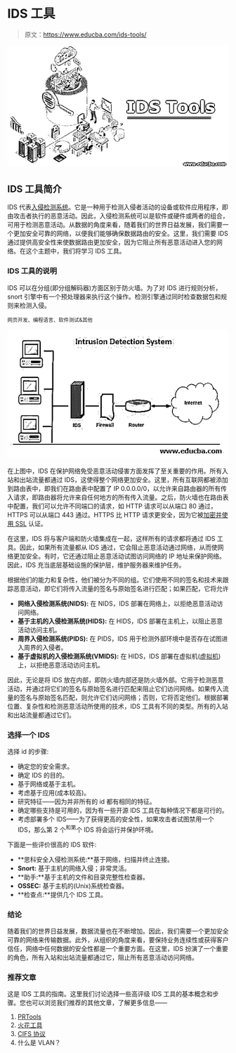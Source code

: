 # IDS 工具

> 原文：<https://www.educba.com/ids-tools/>

![IDS Tools](img/842eef241dcc5acc57919bc358dddd9c.png)



## IDS 工具简介

IDS 代表[入侵检测系统](https://www.educba.com/what-is-ids/)。它是一种用于检测入侵者活动的设备或软件应用程序，即由攻击者执行的恶意活动。因此，入侵检测系统可以是软件或硬件或两者的组合，可用于检测恶意活动。从数据的角度来看，随着我们的世界日益发展，我们需要一个更加安全可靠的网络，以便我们能够确保数据路由的安全。这里，我们需要 IDS 通过提供高安全性来使数据路由更加安全，因为它阻止所有恶意活动进入您的网络。在这个主题中，我们将学习 IDS 工具。

### IDS 工具的说明

IDS 可以在分组(即分组解码器)方面区别于防火墙。为了对 IDS 进行规则分析，snort 引擎中有一个预处理器来执行这个操作。检测引擎通过同时检查数据包和规则来检测入侵。

<small>网页开发、编程语言、软件测试&其他</small>

![Explanation of the IDS Tools](img/7b776a7bd9a78cd45ab9c05208ca8d3f.png)



在上图中，IDS 在保护网络免受恶意活动侵害方面发挥了至关重要的作用。所有入站和出站流量都通过 IDS，这使得整个网络更加安全。这里，所有互联网都被添加到路由表中，即我们在路由表中配置了 IP 0.0.0.0/0，以允许来自路由器的所有传入请求，即路由器将允许来自任何地方的所有传入流量。之后，防火墙也在路由表中配置，我们可以允许不同端口的请求，如 HTTP 请求可以从端口 80 通过，HTTPS 可以从端口 443 通过。HTTPS 比 HTTP 请求更安全，因为它被[加密并使用 SSL](https://www.educba.com/what-is-ssl/) 认证。

在这里，IDS 将与客户端和防火墙集成在一起，这样所有的请求都将通过 IDS 工具。因此，如果所有流量都从 IDS 通过，它会阻止恶意活动通过网络，从而使网络更加安全。有时，它还通过阻止恶意活动试图访问网络的 IP 地址来保护网络。因此，IDS 充当底层基础设施的保护层，维护服务器来维护任务。

根据他们的能力和复杂性，他们被分为不同的组。它们使用不同的签名和技术来跟踪恶意活动，即它们将传入流量的签名与原始签名进行匹配；如果匹配，它将允许

*   **网络入侵检测系统(NIDS):** 在 NIDS，IDS 部署在网络上，以拒绝恶意活动访问网络。
*   **基于主机的入侵检测系统(HIDS):** 在 HIDS，IDS 部署在主机上，以阻止恶意活动访问主机。
*   **周界入侵检测系统(PIDS):** 在 PIDS，IDS 用于检测外部环境中是否存在试图进入周界的入侵者。
*   **基于虚拟机的入侵检测系统(VMIDS):** 在 HIDS，IDS 部署在虚拟机([虚拟机](https://www.educba.com/what-is-virtual-machine/))上，以拒绝恶意活动访问主机。

因此，无论是将 IDS 放在内部，即防火墙内部还是防火墙外部。它用于检测恶意活动，并通过将它们的签名与原始签名进行匹配来阻止它们访问网络。如果传入流量的签名与原始签名匹配，则允许它们访问网络；否则，它将否定他们。根据部署位置、复杂性和检测恶意活动所使用的技术，IDS 工具有不同的类型。所有的入站和出站流量都通过它们。

### 选择一个 IDS

选择 id 的步骤:

*   确定您的安全需求。
*   确定 IDS 的目的。
*   基于网络或基于主机。
*   考虑基于应用(成本较高)。
*   研究特征——因为并非所有的 id 都有相同的特征。
*   确定哪些支持是可用的，因为有一些开源 IDS 工具在每种情况下都是可行的。
*   考虑部署多个 IDS——为了获得更高的安全性，如果攻击者试图禁用一个 IDS，那么第 2 个<sup>和第</sup>个 IDS 将会运行并保护环境。

下面是一些评价很高的 IDS 软件:

*   **思科安全入侵检测系统:**基于网络，扫描并终止连接。
*   **Snort:** 基于主机的网络入侵；非常灵活。
*   **助手:**基于主机的文件和目录完整性检查器。
*   **OSSEC:** 基于主机的(Unix)系统检查器。
*   **检查点:**提供几个 IDS 工具。

### 结论

随着我们的世界日益发展，数据流量也在不断增加。因此，我们需要一个更加安全可靠的网络来传输数据。此外，从组织的角度来看，要保持业务连续性或获得客户信任，网络中任何数据的安全性都是一个重要方面。在这里，IDS 扮演了一个重要的角色，所有入站和出站流量都通过它，阻止所有恶意活动访问网络。

### 推荐文章

这是 IDS 工具的指南。这里我们讨论选择一些高评级 IDS 工具的基本概念和步骤。您也可以浏览我们推荐的其他文章，了解更多信息——

1.  [PRTools](https://www.educba.com/prtools/)
2.  [火花工具](https://www.educba.com/spark-tools/)
3.  [CIFS 协议](https://www.educba.com/cifs-protocol/)
4.  什么是 VLAN？





